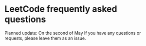 # LeetCode frequently asked questions
Planned update: On the second of May
If you have any questions or requests, please leave them as an issue.
